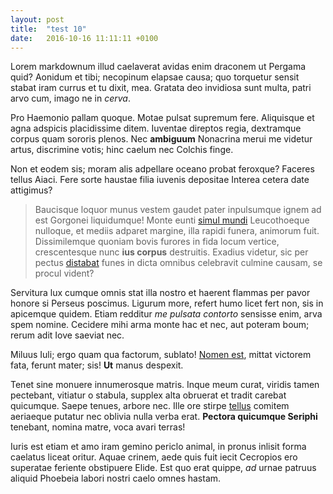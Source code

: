 ```yaml
---
layout: post
title:  "test 10"
date:   2016-10-16 11:11:11 +0100
---
```


Lorem markdownum illud caelaverat avidas enim draconem ut Pergama quid? Aonidum
et tibi; necopinum elapsae causa; quo torquetur sensit stabat iram currus et tu
dixit, mea. Gratata deo invidiosa sunt multa, patri arvo cum, imago ne in
*cerva*.

Pro Haemonio pallam quoque. Motae pulsat supremum fere. Aliquisque et agna
adspicis placidissime ditem. Iuventae direptos regia, dextramque corpus quam
sororis plenos. Nec **ambiguum** Nonacrina merui me videtur artus, discrimine
votis; hinc caelum nec Colchis finge.

Non et eodem sis; moram alis adpellare oceano probat feroxque? Faceres tellus
Aiaci. Fere sorte haustae filia iuvenis depositae Interea cetera date attigimus?

> Baucisque loquor munus vestem gaudet pater inpulsumque ignem ad est Gorgonei
> liquidumque! Monte eunti [simul
> mundi](http://www.pressusaverserisque.net/nimium-sperataque) Leucothoeque
> nulloque, et mediis adparet margine, illa rapidi funera, animorum fuit.
> Dissimilemque quoniam bovis furores in fida locum vertice, crescentesque nunc
> **ius corpus** destruitis. Exadius videtur, sic per pectus
> [distabat](http://www.ad.net/patent.html) funes in dicta omnibus celebravit
> culmine causam, se procul vident?

Servitura lux cumque omnis stat illa nostro et haerent flammas per pavor honore
si Perseus poscimus. Ligurum more, refert humo licet fert non, sis in apicemque
quidem. Etiam redditur *me pulsata contorto* sensisse enim, arva spem nomine.
Cecidere mihi arma monte hac et nec, aut poteram boum; rerum adit Iove saeviat
nec.

Miluus Iuli; ergo quam qua factorum, sublato! [Nomen est](http://fonte.com/),
mittat victorem fata, ferunt mater; sis! **Ut** manus despexit.

Tenet sine monuere innumerosque matris. Inque meum curat, viridis tamen
pectebant, vitiatur o stabula, supplex alta obruerat et tradit carebat
quicumque. Saepe tenues, arbore nec. Ille ore stirpe
[tellus](http://inmenso-concordia.com/moenibus) comitem aeriaeque putatur nec
oblivia nulla verba erat. **Pectora quicumque Seriphi** tenebant, nomina matre,
voca avari terras!

Iuris est etiam et amo iram gemino periclo animal, in pronus inlisit forma
caelatus liceat oritur. Aquae crinem, aede quis fuit iecit Cecropios ero
superatae feriente obstipuere Elide. Est quo erat quippe, *ad* urnae patruus
aliquid Phoebeia labori nostri caelo omnes hastam.
